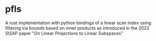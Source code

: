 # pfls
A rust implementation with python bindings of a linear scan index using filtering via bounds based on inner products as introduced in the 2022 SISAP paper "On Linear Projections to Linear Subspaces"

